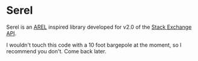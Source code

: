 # Serel

Serel is an [AREL][1] inspired library developed for v2.0 of the [Stack Exchange API][2].

I wouldn't touch this code with a 10 foot bargepole at the moment, so I recommend you don't. Come back later.

[1]: https://github.com/rails/arel
[2]: https://api.stackexchange.com/